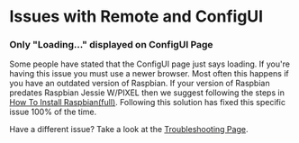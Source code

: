 # Issues with Remote and ConfigUI

### Only "Loading..." displayed on ConfigUI Page 
Some people have stated that the ConfigUI page just says loading.
If you're having this issue you must use a newer browser. Most often this happens if you have an outdated version of Raspbian. If your version of Raspbian predates Raspbian Jessie W/PIXEL then we suggest following the steps in [How To Install Raspbian(full)](/docs/howto/how_to_install_raspbianfull.md). Following this solution has fixed this specific issue 100% of the time.

Have a different issue? Take a look at the [Troubleshooting Page](troubleshooting.md).